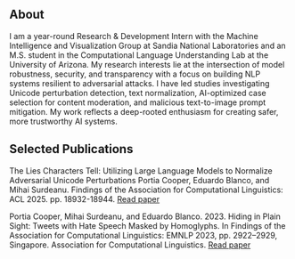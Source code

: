 
<!--
**pcoopercoder/pcoopercoder** is a ✨ _special_ ✨ repository because its `README.md` (this file) appears on your GitHub profile.

Here are some ideas to get you started:

- 🔭 I’m currently working on ...
- 🌱 I’m currently learning ...
- 👯 I’m looking to collaborate on ...
- 🤔 I’m looking for help with ...
- 💬 Ask me about ...
- 📫 How to reach me: ...
- 😄 Pronouns: ...
- ⚡ Fun fact: ...
-->

## About

I am a year-round Research & Development Intern with the Machine Intelligence and Visualization Group at Sandia National Laboratories and an M.S. student in the Computational Language Understanding Lab at the University of Arizona. My research interests lie at the intersection of model robustness, security, and transparency with a focus on building NLP systems resilient to adversarial attacks. I have led studies investigating Unicode perturbation detection, text normalization, AI-optimized case selection for content moderation, and malicious text-to-image prompt mitigation. My work reflects a deep-rooted enthusiasm for creating safer, more trustworthy AI systems.

## Selected Publications
The Lies Characters Tell: Utilizing Large Language Models to Normalize Adversarial Unicode Perturbations
Portia Cooper, Eduardo Blanco, and Mihai Surdeanu. Findings of the Association for Computational Linguistics: ACL 2025. pp. 18932-18944. [Read paper](https://aclanthology.org/2025.findings-acl.969/)

Portia Cooper, Mihai Surdeanu, and Eduardo Blanco. 2023. Hiding in Plain Sight: Tweets with Hate Speech Masked by Homoglyphs. In Findings of the Association for Computational Linguistics: EMNLP 2023, pp. 2922–2929, Singapore. Association for Computational Linguistics. [Read paper](https://aclanthology.org/2023.findings-emnlp.192/)
